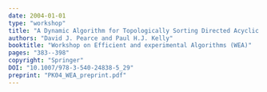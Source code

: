 ```yaml
---
date: 2004-01-01
type: "workshop"
title: "A Dynamic Algorithm for Topologically Sorting Directed Acyclic Graphs"
authors: "David J. Pearce and Paul H.J. Kelly"
booktitle: "Workshop on Efficient and experimental Algorithms (WEA)"
pages: "383--398"
copyright: "Springer"
DOI: "10.1007/978-3-540-24838-5_29"
preprint: "PK04_WEA_preprint.pdf"
---
```


